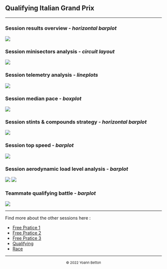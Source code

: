 ## Qualifying Italian Grand Prix

---

### Session results overview - *horizontal barplot*

<img src="/output/2022-09-11_Italian_Grand_Prix/qualifying_results_overview_white.png?raw=true"/>

### Session minisectors analysis - *circuit layout*

<img src="/output/2022-09-11_Italian_Grand_Prix/qualifying_minisectors_analysis_white.png?raw=true"/>

### Session telemetry analysis - *lineplots*

<img src="/output/2022-09-11_Italian_Grand_Prix/qualifying_telemetry_analysis_white.png?raw=true"/>

### Session median pace - *boxplot*

<img src="/output/2022-09-11_Italian_Grand_Prix/qualifying_median_pace_white.png?raw=true"/>

### Session stints & compounds strategy - *horizontal barplot*

<img src="/output/2022-09-11_Italian_Grand_Prix/qualifying_stints_compounds_stategy_white.png?raw=true"/>

### Session top speed - *barplot*

<img src="/output/2022-09-11_Italian_Grand_Prix/topspeed_qualifying_white.png?raw=true"/>

### Session aerodynamic load level analysis - *barplot*

<img src="/output/2022-09-11_Italian_Grand_Prix/qualifying_maximum_throttle_white.png?raw=true"/>

<img src="/output/2022-09-11_Italian_Grand_Prix/qualifying_speed_ratio_white.png?raw=true"/>

### Teammate qualifying battle - *barplot*

<img src="/output/2022-09-11_Italian_Grand_Prix/teammates_qualifying_battle_white.png?raw=true"/>

--- 

Find more about the other sessions here :
  - [Free Pratice 1](/page/FP1/2022-09-11_Italian_Grand_Prix)  
  - [Free Pratice 2](/page/FP2/2022-09-11_Italian_Grand_Prix) 
  - [Free Pratice 3](/page/FP3/2022-09-11_Italian_Grand_Prix)
  - [Qualifying](/page/Qualifying/2022-09-11_Italian_Grand_Prix) 
  - [Race](/page/Race/2022-09-11_Italian_Grand_Prix)

---

<div style="text-align: center">
  <p style="font-size:11px">&copy; 2022 Yoann Betton</p>
</div>

<!-- ---

<p style="font-size:11px">Page generated from <a href="https://github.com/yoannbtn/yoannbtn.github.io">github.com/yoannbtn</a>.</p> -->